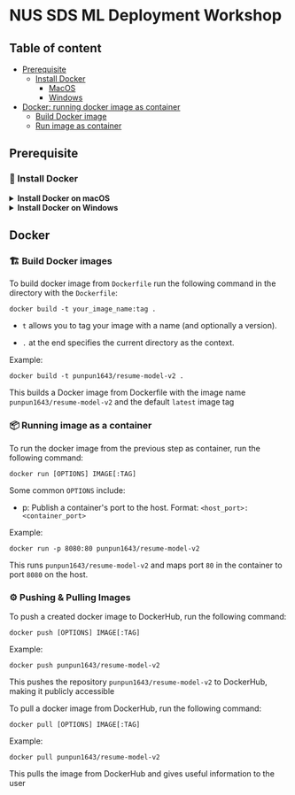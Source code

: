 # NUS SDS ML Deployment Workshop

## Table of content

- [Prerequisite](#prerequisite)
    - [Install Docker](#install-docker)
        - [MacOS](#installing-docker-on-macos)
        - [Windows](#installing-docker-on-windows)
- [Docker: running docker image as container](#docker)
    - [Build Docker image](#build-docker-images)
    - [Run image as container](#running-image-as-a-container)

## Prerequisite

### 🚩 Install Docker

<details markdown="block">
<summary> <b>Install Docker on macOS</b> </summary>

#### Installing Docker on macOS

1. Prerequisites:
    - macOS must be version `10.14` or newer.

    - Virtualization must be enabled on your system (it usually is by default on modern Macs).

2. Download Docker Desktop for Mac:
    - Go to the official Docker website: [Docker Hub](https://hub.docker.com/)

    - Navigate to "Get Docker" or "Docker Desktop".

    - Download the Docker Desktop for Mac installer.

3. Install Docker:
    - Locate the downloaded `.dmg` file and double-click to open it.

    - Drag the Docker icon to the Applications folder.

4. Run Docker:
    - Open your Applications folder and click on the Docker app.

    - You'll see a Docker icon in the top status bar indicating that Docker is running.

    - The first time you run Docker, it might ask for privileged access. Grant the necessary permissions.

5. 🎉 Verify Installation:
    - Open Terminal.

    - Run `docker --version` to check the installed version.

        If successful, you should be able to see (note that the exact version could be different):

        ```
        Docker version 24.0.2, build cb74dfc
        ```

    - Run `docker run hello-world` to ensure Docker can pull and run images.

        If successful, you should be able to see:

        ```
        Hello from Docker!
        This message shows that your installation appears to be working correctly.

        To generate this message, Docker took the following steps:
        1. The Docker client contacted the Docker daemon.
        2. The Docker daemon pulled the "hello-world" image from the Docker Hub.
            (arm64v8)
        3. The Docker daemon created a new container from that image which runs the
            executable that produces the output you are currently reading.
        4. The Docker daemon streamed that output to the Docker client, which sent it
            to your terminal.

        To try something more ambitious, you can run an Ubuntu container with:
        $ docker run -it ubuntu bash

        Share images, automate workflows, and more with a free Docker ID:
        https://hub.docker.com/

        For more examples and ideas, visit:
        https://docs.docker.com/get-started/
        ```

### 🚩 Sign up for Docker Hub

If you don't have a Docker Hub account, create one [here](https://hub.docker.com/signup). This will be required for you to push and store your Docker image. 
</details>

<details markdown="block">
<summary> <b>Install Docker on Windows</b> </summary>

#### Installing Docker on Windows

1. Prerequisites:
    - Windows 10 64-bit: Pro, Enterprise, or Education (Build 16299 or later). For Windows 10 Home, ensure you're updated to at least version 2004 and follow additional steps during setup.

    - Hyper-V and Containers Windows features must be enabled. Docker will enable these for you, but if you're using a virtual machine, ensure that it's configured for virtualization.

2. Download Docker Desktop for Windows:
    - Go to the official Docker website: [Docker Hub](https://hub.docker.com/)

    - Navigate to "Get Docker" or "Docker Desktop".

    - Download the Docker Desktop for Windows installer.

3. Install Docker:
    - Locate the downloaded .exe file and double-click to run the installer.

    - Follow the installation wizard instructions. It may require a restart.

4. Run Docker:
    - Once installed, launch Docker from the Start menu or desktop icon.

    - Docker will start as a tray application.

    - The first time you start Docker, it might take some time to initialize and enable required features.

5. 🎉 Verify Installation:
    - Open Command Prompt or PowerShell.

    - Run `docker --version` to check the installed version.
        If successful, you should be able to see (note that the exact version could be different):

        ```
        Docker version 24.0.2, build cb74dfc
        ```

    - Run `docker run hello-world` to ensure Docker can pull and run images.

        If successful, you should be able to see:

        ```
        Hello from Docker!
        This message shows that your installation appears to be working correctly.

        To generate this message, Docker took the following steps:
        1. The Docker client contacted the Docker daemon.
        2. The Docker daemon pulled the "hello-world" image from the Docker Hub.
            (arm64v8)
        3. The Docker daemon created a new container from that image which runs the
            executable that produces the output you are currently reading.
        4. The Docker daemon streamed that output to the Docker client, which sent it
            to your terminal.

        To try something more ambitious, you can run an Ubuntu container with:
        $ docker run -it ubuntu bash

        Share images, automate workflows, and more with a free Docker ID:
        https://hub.docker.com/

        For more examples and ideas, visit:
        https://docs.docker.com/get-started/
        ```

(Windows 10 Home Users Only):
- Install the WSL 2 Linux kernel update package.

- Set WSL 2 as your default version with `wsl --set-default-version 2`.

### 🚩 Sign up for Docker Hub

If you don't have a Docker Hub account, create one [here](https://hub.docker.com/signup). This will be required for you to push and store your Docker image. 
</details>

## Docker

### 🏗️ Build Docker images

To build docker image from `Dockerfile` run the following command in the directory with the `Dockerfile`:

```
docker build -t your_image_name:tag .
```

- `t` allows you to tag your image with a name (and optionally a version).

- `.` at the end specifies the current directory as the context.

Example:

```
docker build -t punpun1643/resume-model-v2 .   
```

This builds a Docker image from Dockerfile with the image name `punpun1643/resume-model-v2` and the default `latest` image tag 

### 📦 Running image as a container

To run the docker image from the previous step as container, run the following command: 

```
docker run [OPTIONS] IMAGE[:TAG]
```

Some common `OPTIONS` include:
- p: Publish a container's port to the host. Format: `<host_port>:<container_port>`

Example:

```
docker run -p 8080:80 punpun1643/resume-model-v2
```
This runs `punpun1643/resume-model-v2` and maps port `80` in the container to port `8080` on the host.

### ⚙️ Pushing & Pulling Images

To push a created docker image to DockerHub, run the following command: 

```
docker push [OPTIONS] IMAGE[:TAG]
```

Example:

```
docker push punpun1643/resume-model-v2
```

This pushes the repository `punpun1643/resume-model-v2` to DockerHub, making it publicly accessible


To pull a docker image from DockerHub, run the following command: 

```
docker pull [OPTIONS] IMAGE[:TAG]
```

Example:

```
docker pull punpun1643/resume-model-v2
```

This pulls the image from DockerHub and gives useful information to the user
